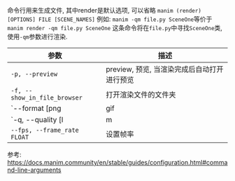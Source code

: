 命令行用来生成文件, 其中render是默认选项, 可以省略
`manim (render) [OPTIONS] FILE [SCENE_NAMES]`
例如:
`manim -qm file.py SceneOne`等价于`manim render -qm file.py SceneOne`
这条命令将在`file.py`中寻找`SceneOne`类, 使用`-qm`参数进行渲染.

参数|描述
--|--
`-p, --preview`|preview, 预览, 当渲染完成后自动打开进行预览
`-f, --show_in_file_browser`|打开渲染文件的文件夹
`--format [png|gif|mp4|webm|mov]`|设置渲染的结果
`-q, --quality [l|m|h|p|k] `|设置渲染的质量
`--fps, --frame_rate FLOAT `|设置帧率






参考:
https://docs.manim.community/en/stable/guides/configuration.html#command-line-arguments
